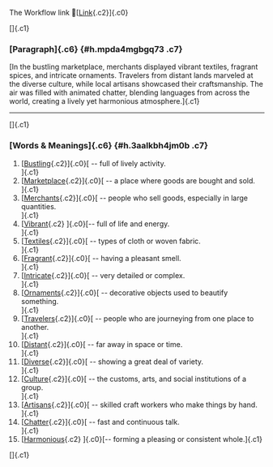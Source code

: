 The Workflow link
👏[[Link](https://www.google.com/url?q=http://www.google.com&sa=D&source=editors&ust=1759261797121392&usg=AOvVaw0_V9C1-YHWvxb5Zo5onAfB){.c2}]{.c0}

[]{.c1}

### [Paragraph]{.c6} {#h.mpda4mgbgq73 .c7}

[In the bustling marketplace, merchants displayed vibrant textiles,
fragrant spices, and intricate ornaments. Travelers from distant lands
marveled at the diverse culture, while local artisans showcased their
craftsmanship. The air was filled with animated chatter, blending
languages from across the world, creating a lively yet harmonious
atmosphere.]{.c1}

------------------------------------------------------------------------

[]{.c1}

### [Words & Meanings]{.c6} {#h.3aalkbh4jm0b .c7}

1.  [[Bustling](https://www.google.com/url?q=http://www.google.com&sa=D&source=editors&ust=1759261797122911&usg=AOvVaw0QUnvtH92OCbKDINerDZrh){.c2}]{.c0}[ --
    full of lively activity.\
    ]{.c1}
2.  [[Marketplace](https://www.google.com/url?q=http://www.google.com&sa=D&source=editors&ust=1759261797123366&usg=AOvVaw2Wf2Ag69N0gHDsOrFC4YWR){.c2}]{.c0}[ --
    a place where goods are bought and sold.\
    ]{.c1}
3.  [[Merchants](https://www.google.com/url?q=http://www.google.com&sa=D&source=editors&ust=1759261797123763&usg=AOvVaw35sOWy89w2Dv4ti3BEszmH){.c2}]{.c0}[ --
    people who sell goods, especially in large quantities.\
    ]{.c1}
4.  [[Vibrant](https://www.google.com/url?q=http://www.google.com&sa=D&source=editors&ust=1759261797124153&usg=AOvVaw08gW3REPhv5aIxuMZ-lM-x){.c2}
    ]{.c0}[-- full of life and energy.\
    ]{.c1}
5.  [[Textiles](https://www.google.com/url?q=http://www.google.com&sa=D&source=editors&ust=1759261797124546&usg=AOvVaw1nEv-8WdhFupMJtnYqcp10){.c2}]{.c0}[ --
    types of cloth or woven fabric.\
    ]{.c1}
6.  [[Fragrant](https://www.google.com/url?q=http://www.google.com&sa=D&source=editors&ust=1759261797124932&usg=AOvVaw3a1OJId1yj7cLVj86LYrE7){.c2}]{.c0}[ --
    having a pleasant smell.\
    ]{.c1}
7.  [[Intricate](https://www.google.com/url?q=http://www.google.com&sa=D&source=editors&ust=1759261797125309&usg=AOvVaw2S_ptgP79WSaRIQcPB6dBC){.c2}]{.c0}[ --
    very detailed or complex.\
    ]{.c1}
8.  [[Ornaments](https://www.google.com/url?q=http://www.google.com&sa=D&source=editors&ust=1759261797125671&usg=AOvVaw3Yxkx9CiqMyDJ8t-df4FRr){.c2}]{.c0}[ --
    decorative objects used to beautify something.\
    ]{.c1}
9.  [[Travelers](https://www.google.com/url?q=http://www.google.com&sa=D&source=editors&ust=1759261797126063&usg=AOvVaw3LDtHbAKGujIDTsRn_PALe){.c2}]{.c0}[ --
    people who are journeying from one place to another.\
    ]{.c1}
10. [[Distant](https://www.google.com/url?q=http://www.google.com&sa=D&source=editors&ust=1759261797126450&usg=AOvVaw1mtxjJ3eicZjLz4xwgN-Vy){.c2}]{.c0}[ --
    far away in space or time.\
    ]{.c1}
11. [[Diverse](https://www.google.com/url?q=http://www.google.com&sa=D&source=editors&ust=1759261797126780&usg=AOvVaw3T6mbyO8_FlyuKrgyF9IrX){.c2}]{.c0}[ --
    showing a great deal of variety.\
    ]{.c1}
12. [[Culture](https://www.google.com/url?q=http://www.google.com&sa=D&source=editors&ust=1759261797127109&usg=AOvVaw3rvctGUE4ZqCvd3Z0loLyl){.c2}]{.c0}[ --
    the customs, arts, and social institutions of a group.\
    ]{.c1}
13. [[Artisans](https://www.google.com/url?q=http://www.google.com&sa=D&source=editors&ust=1759261797127456&usg=AOvVaw0ZZN1hQHzxGvUrORedO384){.c2}]{.c0}[ --
    skilled craft workers who make things by hand.\
    ]{.c1}
14. [[Chatter](https://www.google.com/url?q=http://www.google.com&sa=D&source=editors&ust=1759261797127813&usg=AOvVaw2ZphJDmaKLBJqkOhztnKgj){.c2}]{.c0}[ --
    fast and continuous talk.\
    ]{.c1}
15. [[Harmonious](https://www.google.com/url?q=http://www.google.com&sa=D&source=editors&ust=1759261797128167&usg=AOvVaw2nAkizJt3vGOkl1fIY5U0s){.c2}
    ]{.c0}[-- forming a pleasing or consistent whole.]{.c1}

[]{.c1}
